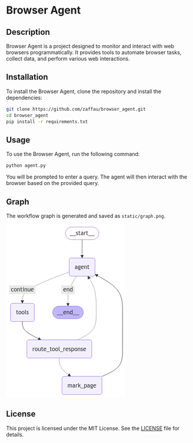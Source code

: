 # Browser Agent

## Description
Browser Agent is a project designed to monitor and interact with web browsers programmatically. It provides tools to automate browser tasks, collect data, and perform various web interactions.

## Installation
To install the Browser Agent, clone the repository and install the dependencies:

```bash
git clone https://github.com/zaffau/browser_agent.git
cd browser_agent
pip install -r requirements.txt
```

## Usage
To use the Browser Agent, run the following command:

```bash
python agent.py
```

You will be prompted to enter a query. The agent will then interact with the browser based on the provided query.

## Graph
The workflow graph is generated and saved as `static/graph.png`.

![Workflow Graph](static/graph.png)

## License
This project is licensed under the MIT License. See the [LICENSE](LICENSE) file for details.
